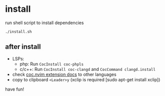 # install

run shell script to install dependencies
```
./install.sh
```


## after install
- LSPs:
    - php: Run `CocInstall coc-phpls`
    - c/c++: Run `CocInstall coc-clangd` and `CocCommand clangd.install`
- check [coc.nvim extension docs](https://github.com/neoclide/coc.nvim/wiki/Using-coc-extensions#implemented-coc-extensions) to other languages
- copy to clipboard ```<Leader>y``` (xclip is required [sudo apt-get install xclip])

have fun!

